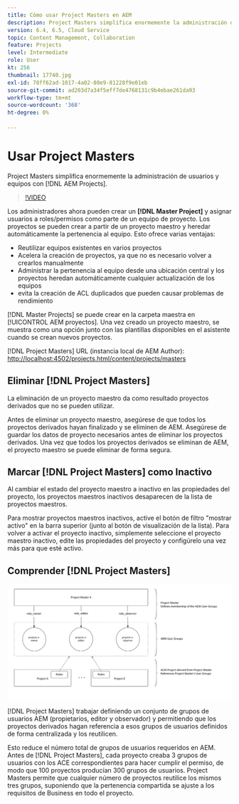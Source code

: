 ```yaml
---
title: Cómo usar Project Masters en AEM
description: Project Masters simplifica enormemente la administración de usuarios y equipos con AEM Proyectos.
version: 6.4, 6.5, Cloud Service
topic: Content Management, Collaboration
feature: Projects
level: Intermediate
role: User
kt: 256
thumbnail: 17740.jpg
exl-id: 78ff62ad-1017-4a02-80e9-81228f9e01eb
source-git-commit: ad203d7a34f5eff7de4768131c9b4ebae261da93
workflow-type: tm+mt
source-wordcount: '368'
ht-degree: 0%

---
```


# Usar Project Masters

Project Masters simplifica enormemente la administración de usuarios y equipos con [!DNL AEM Projects].

>[!VIDEO](https://video.tv.adobe.com/v/17740/?quality=12&learn=on)

Los administradores ahora pueden crear un **[!DNL Master Project]** y asignar usuarios a roles/permisos como parte de un equipo de proyecto. Los proyectos se pueden crear a partir de un proyecto maestro y heredar automáticamente la pertenencia al equipo. Esto ofrece varias ventajas:

* Reutilizar equipos existentes en varios proyectos
* Acelera la creación de proyectos, ya que no es necesario volver a crearlos manualmente
* Administrar la pertenencia al equipo desde una ubicación central y los proyectos heredan automáticamente cualquier actualización de los equipos
* evita la creación de ACL duplicados que pueden causar problemas de rendimiento

[!DNL Master Projects] se puede crear en la carpeta   maestra en  [!UICONTROL AEM proyectos]. Una vez creado un proyecto maestro, se muestra como una opción junto con las plantillas disponibles en el asistente cuando se crean nuevos proyectos.

[!DNL Project Masters] URL (instancia local de AEM Author):  [http://localhost:4502/projects.html/content/projects/masters](http://localhost:4502/projects.html/content/projects/masters)

## Eliminar [!DNL Project Masters]

La eliminación de un proyecto maestro da como resultado proyectos derivados que no se pueden utilizar.

Antes de eliminar un proyecto maestro, asegúrese de que todos los proyectos derivados hayan finalizado y se eliminen de AEM. Asegúrese de guardar los datos de proyecto necesarios antes de eliminar los proyectos derivados. Una vez que todos los proyectos derivados se eliminan de AEM, el proyecto maestro se puede eliminar de forma segura.

## Marcar [!DNL Project Masters] como Inactivo

Al cambiar el estado del proyecto maestro a inactivo en las propiedades del proyecto, los proyectos maestros inactivos desaparecen de la lista de proyectos maestros.

Para mostrar proyectos maestros inactivos, active el botón de filtro &quot;mostrar activo&quot; en la barra superior (junto al botón de visualización de la lista). Para volver a activar el proyecto inactivo, simplemente seleccione el proyecto maestro inactivo, edite las propiedades del proyecto y configúrelo una vez más para que esté activo.

## Comprender [!DNL Project Masters]

![Vista técnica de Project Master](assets/use-project-masters/project-masters-architecture.png)

[!DNL Project Masters] trabajar definiendo un conjunto de grupos de usuarios AEM (propietarios, editor y observador) y permitiendo que los proyectos derivados hagan referencia a esos grupos de usuarios definidos de forma centralizada y los reutilicen.

Esto reduce el número total de grupos de usuarios requeridos en AEM. Antes de [!DNL Project Masters], cada proyecto creaba 3 grupos de usuarios con los ACE correspondientes para hacer cumplir el permiso, de modo que 100 proyectos producían 300 grupos de usuarios. Project Masters permite que cualquier número de proyectos reutilice los mismos tres grupos, suponiendo que la pertenencia compartida se ajuste a los requisitos de Business en todo el proyecto.
